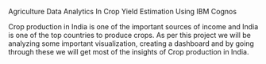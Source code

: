 Agriculture Data Analytics In Crop Yield Estimation Using IBM Cognos

Crop production in India is one of the important sources of income and India is one of the top countries to produce crops. As per this project we will be analyzing some important visualization, creating a dashboard and by going through these we will get most of the insights of Crop production in India.
